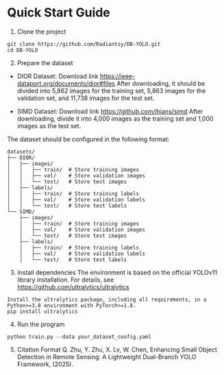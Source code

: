 # Quick Start Guide

1. Clone the project
```
git clone https://github.com/Radiantzy/DB-YOLO.git 
cd DB-YOLO
```

2. Prepare the dataset
- DIOR Dataset: Download link https://ieee-dataport.org/documents/dior#files
After downloading, it should be divided into 5,862 images for the training set, 5,863 images for the validation set, and 11,738 images for the test set.

- SIMD Dataset: Download link https://github.com/ihians/simd
After downloading, divide it into 4,000 images as the training set and 1,000 images as the test set.

The dataset should be configured in the following format:
```
datasets/
├── DIOR/
│   ├── images/
│   │   ├── train/  # Store training images
│   │   ├── val/    # Store validation images
│   │   └── test/   # Store test images
│   ├── labels/
│   │   ├── train/  # Store training labels
│   │   ├── val/    # Store validation labels
│   │   └── test/   # Store test labels
└── SIMD/
    ├── images/
    │   ├── train/  # Store training images
    │   ├── val/    # Store validation images
    │   └── test/   # Store test images
    ├── labels/
    │   ├── train/  # Store training labels
    │   ├── val/    # Store validation labels
    │   └── test/   # Store test labels
```

3. Install dependencies
The environment is based on the official YOLOv11 library installation. For details, see https://github.com/ultralytics/ultralytics
```angular2html
Install the ultralytics package, including all requirements, in a Python>=3.8 environment with PyTorch>=1.8.
pip install ultralytics

```
4. Run the program
```
python train.py --data your_dataset_config.yaml
```
5. Citation Format
Q. Zhu, Y. Zhu, X. Lv, W. Chen, Enhancing Small Object Detection in Remote Sensing: A Lightweight Dual-Branch YOLO Framework, (2025).